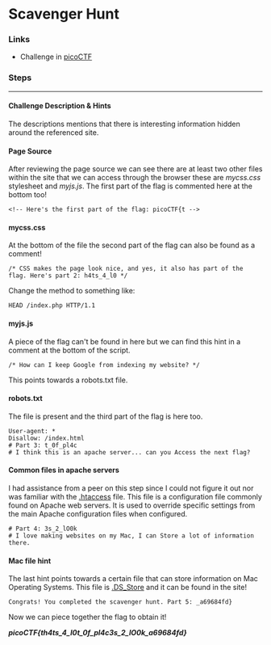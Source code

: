 # Scavenger Hunt

### Links

- Challenge in [picoCTF](play.picoctf.org/practice/challenge/161)

### Steps

---

#### Challenge Description & Hints

The descriptions mentions that there is interesting information hidden around the referenced site.

#### Page Source

After reviewing the page source we can see there are at least two other files within the site that we can access through the browser these are *mycss.css* stylesheet and *myjs.js*. The first part of the flag is commented here at the bottom too! 

```
<!-- Here's the first part of the flag: picoCTF{t -->
```

#### mycss.css

At the bottom of the file the second part of the flag can also be found as a comment!

```
/* CSS makes the page look nice, and yes, it also has part of the flag. Here's part 2: h4ts_4_l0 */
```

Change the method to something like:

```
HEAD /index.php HTTP/1.1
```
#### myjs.js

A piece of the flag can't be found in here but we can find this hint in a comment at the bottom of the script.

```
/* How can I keep Google from indexing my website? */
```
This points towards a robots.txt file.

#### robots.txt

The file is present and the third part of the flag is here too.

```
User-agent: *
Disallow: /index.html
# Part 3: t_0f_pl4c
# I think this is an apache server... can you Access the next flag?
```

#### Common files in apache servers

I had assistance from a peer on this step since I could not figure it out nor was familiar with the [.htaccess](https://httpd.apache.org/docs/2.4/howto/htaccess.html) file. This file is a configuration file commonly found on Apache web servers. It is used to override specific settings from the main Apache configuration files when configured.
```
# Part 4: 3s_2_lO0k
# I love making websites on my Mac, I can Store a lot of information there.
```
#### Mac file hint

The last hint points towards a certain file that can store information on Mac Operating Systems. This file is [.DS_Store](https://buildthis.com/ds_store-files-and-why-you-should-know-about-them/) and it can be found in the site!

```
Congrats! You completed the scavenger hunt. Part 5: _a69684fd}
```
Now we can piece together the flag to obtain it!

***picoCTF{th4ts_4_l0t_0f_pl4c3s_2_lO0k_a69684fd}***
